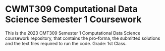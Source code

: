 # CWMT309 Computational Data Science Semester 1 Coursework
This is the 2023 CMT309 Semester 1 Computational Data Science coursework repository, that contains the pro-forma, the submitted solutions and the text files required to run the code.
Grade: 1st Class.
